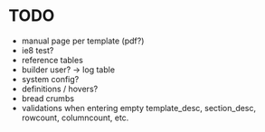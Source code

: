 TODO
=======

* manual page per template (pdf?)
* ie8 test?
* reference tables
* builder user? -> log table
* system config?
* definitions / hovers?
* bread crumbs
* validations when entering empty template_desc, section_desc, rowcount, columncount, etc.
